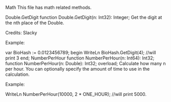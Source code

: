 Math
This file has math related methods.

Double.GetDigit
function Double.GetDigit(n: Int32): Integer;
Get the digit at the nth place of the Double.

Credits: Slacky

Example:

var
  BioHash := 0.0123456789;
begin
  WriteLn BioHash.GetDigit(4); //will print 3
end;
NumberPerHour
function NumberPerHour(n: Int64): Int32;
function NumberPerHour(n: Double): Int32; overload;
Calculate how many n per hour. You can optionally specify the amount of time to use in the calculation.

Example:

WriteLn NumberPerHour(10000, 2 * ONE_HOUR); //will print 5000.
